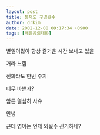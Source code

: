 ```yaml
---
layout: post
title: 동재도 구경왓수
author: drkim
date: 2002-12-08 09:17:34 +0900
tags: [깨달음의대화]
---
```

별일이많아 항상 즐거운 시간 보내고 있을
  
거라 느낌
  
전화라도 한번 주지
  
너무 바쁜가?
  
암튼 열심히 사슈
  
안녕
  
근데 영어는 언제 외웠수 신기하네?